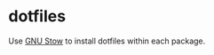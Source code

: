 # dotfiles
Use [GNU Stow](https://www.gnu.org/software/stow/) to install dotfiles within each package.
